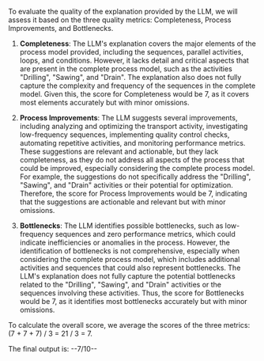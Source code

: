 To evaluate the quality of the explanation provided by the LLM, we will assess it based on the three quality metrics: Completeness, Process Improvements, and Bottlenecks.

1. **Completeness**: The LLM's explanation covers the major elements of the process model provided, including the sequences, parallel activities, loops, and conditions. However, it lacks detail and critical aspects that are present in the complete process model, such as the activities "Drilling", "Sawing", and "Drain". The explanation also does not fully capture the complexity and frequency of the sequences in the complete model. Given this, the score for Completeness would be 7, as it covers most elements accurately but with minor omissions.

2. **Process Improvements**: The LLM suggests several improvements, including analyzing and optimizing the transport activity, investigating low-frequency sequences, implementing quality control checks, automating repetitive activities, and monitoring performance metrics. These suggestions are relevant and actionable, but they lack completeness, as they do not address all aspects of the process that could be improved, especially considering the complete process model. For example, the suggestions do not specifically address the "Drilling", "Sawing", and "Drain" activities or their potential for optimization. Therefore, the score for Process Improvements would be 7, indicating that the suggestions are actionable and relevant but with minor omissions.

3. **Bottlenecks**: The LLM identifies possible bottlenecks, such as low-frequency sequences and zero performance metrics, which could indicate inefficiencies or anomalies in the process. However, the identification of bottlenecks is not comprehensive, especially when considering the complete process model, which includes additional activities and sequences that could also represent bottlenecks. The LLM's explanation does not fully capture the potential bottlenecks related to the "Drilling", "Sawing", and "Drain" activities or the sequences involving these activities. Thus, the score for Bottlenecks would be 7, as it identifies most bottlenecks accurately but with minor omissions.

To calculate the overall score, we average the scores of the three metrics: (7 + 7 + 7) / 3 = 21 / 3 = 7.

The final output is: --7/10--